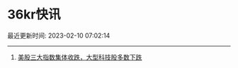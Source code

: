 # 36kr快讯

最近更新时间: 2023-02-10 07:02:14

--- 
1. [美股三大指数集体收跌，大型科技股多数下跌](https://www.36kr.com/newsflashes/2125194920848386) 
